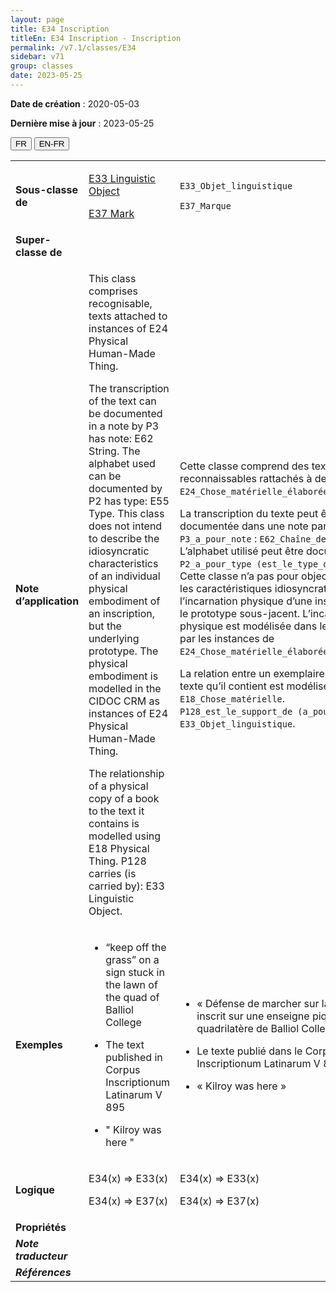 ```yaml
---
layout: page
title: E34 Inscription
titleEn: E34 Inscription - Inscription
permalink: /v7.1/classes/E34
sidebar: v71
group: classes
date: 2023-05-25
---
```


**Date de création** : 2020-05-03

**Dernière mise à jour** : 2023-05-25

<div class="lang-buttons">
 <button id="fr" class="activate">FR</button>
 <button id="en-fr">EN-FR</button>
</div>

<table>
<tbody>
<tr>
<td><strong>Sous-classe de</strong></td>
<td class="en">
<p><a href="https://cidoc-crm.org/entity/e33-linguistic-object/version-7.1"><span class="underline">E33 Linguistic Object</span></a></p>
<p><a href="https://cidoc-crm.org/entity/e37-mark/version-7.1"><span class="underline">E37 Mark</span></a></p>
</td>
<td>
<p><code class="language-plaintext highlighter-rouge">E33_Objet_linguistique</code></p>
<p><code class="language-plaintext highlighter-rouge">E37_Marque</code> </p>
</td>
</tr>
<tr>
<td><strong>Super-classe de</strong></td>
<td class="en">
</td>
<td>
</td>
</tr>
<tr>
<td><strong>Note d’application</strong></td>
<td class="en">
<p>This class comprises recognisable, texts attached to instances of E24 Physical Human-Made Thing. </p>
<p>The transcription of the text can be documented in a note by P3 has note: E62 String. The alphabet used can be documented by P2 has type: E55 Type. This class does not intend to describe the idiosyncratic characteristics of an individual physical embodiment of an inscription, but the underlying prototype. The physical embodiment is modelled in the CIDOC CRM as instances of E24 Physical Human-Made Thing.</p>
<p>The relationship of a physical copy of a book to the text it contains is modelled using E18 Physical Thing. P128 carries (is carried by): E33 Linguistic Object. </p>
</td>
<td>
<p>Cette classe comprend des textes reconnaissables rattachés à des instances de <code class="language-plaintext highlighter-rouge">E24_Chose_matérielle_élaborée_par_l’humain</code>.</p>
<p>La transcription du texte peut être documentée dans une note par <code class="language-plaintext highlighter-rouge">P3_a_pour_note</code> : <code class="language-plaintext highlighter-rouge">E62_Chaîne_de_caractères</code>. L’alphabet utilisé peut être documenté par <code class="language-plaintext highlighter-rouge">P2_a_pour_type (est_le_type_de)</code> : <code class="language-plaintext highlighter-rouge">E55_Type</code>. Cette classe n’a pas pour objectif de décrire les caractéristiques idiosyncratiques de l’incarnation physique d’une inscription, mais le prototype sous-jacent. L’incarnation physique est modélisée dans le CIDOC CRM par les instances de <code class="language-plaintext highlighter-rouge">E24_Chose_matérielle_élaborée_par_l’humain</code>.</p>
<p>La relation entre un exemplaire physique et le texte qu’il contient est modélisée à l’aide de : <code class="language-plaintext highlighter-rouge">E18_Chose_matérielle</code>. <code class="language-plaintext highlighter-rouge">P128_est_le_support_de (a_pour_support)</code> : <code class="language-plaintext highlighter-rouge">E33_Objet_linguistique</code>.</p>
</td>
</tr>
<tr>
<td><strong>Exemples</strong></td>
<td class="en">
<ul>
<li><p>“keep off the grass” on a sign stuck in the lawn of the quad of Balliol College</p>
</li>
<li><p>The text published in Corpus Inscriptionum Latinarum V 895 </p>
</li>
<li><p>" Kilroy was here "</p>
</li>
</ul>
</td>
<td>
<ul>
<li><p>« Défense de marcher sur la pelouse » inscrit sur une enseigne piquée dans le quadrilatère de Balliol College</p>
</li>
<li><p>Le texte publié dans le Corpus Inscriptionum Latinarum V 895</p>
</li>
<li><p>« Kilroy was here »</p>
</li>
</ul>
</td>
</tr>
<tr>
<td><strong>Logique</strong></td>
<td class="en">
<p>E34(x) ⇒ E33(x)</p>
<p>E34(x) ⇒ E37(x)</p>
</td>
<td>
<p>E34(x) ⇒ E33(x)</p>
<p>E34(x) ⇒ E37(x)</p>
</td>
</tr>
<tr>
<td><strong>Propriétés</strong></td>
<td class="en">
</td>
<td>
</td>
</tr>
<tr>
<td><strong><em>Note traducteur</em></strong></td>
<td colspan="2">
</td>
</tr>
<tr>
<td><strong><em>Références</em></strong></td>
<td colspan="2">
</td>
</tr>
</tbody>
</table>
